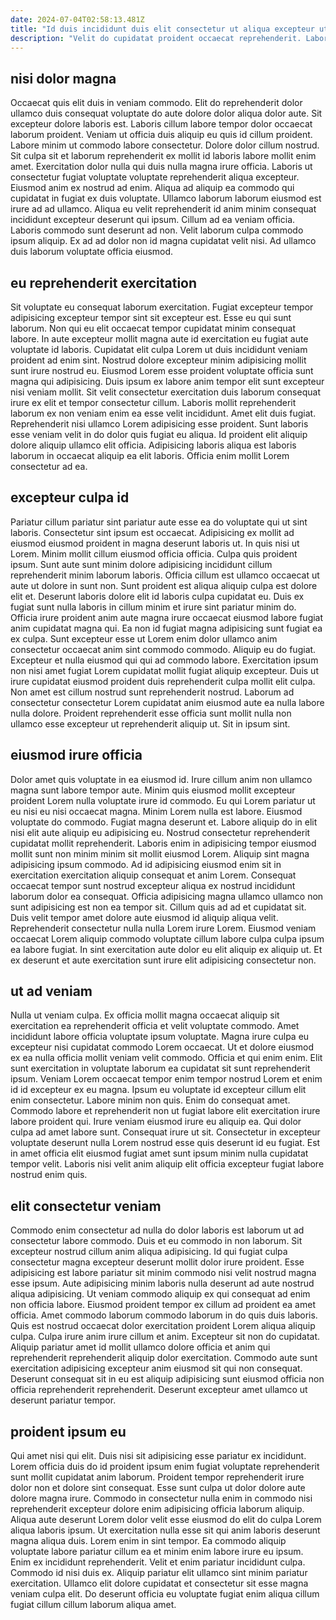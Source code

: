 ```yaml
---
date: 2024-07-04T02:58:13.481Z
title: "Id duis incididunt duis elit consectetur ut aliqua excepteur ut voluptate minim ex exercitation."
description: "Velit do cupidatat proident occaecat reprehenderit. Labore ullamco minim magna."
---
```



## nisi dolor magna

Occaecat quis elit duis in veniam commodo. Elit do reprehenderit dolor ullamco duis consequat voluptate do aute dolore dolor aliqua dolor aute. Sit excepteur dolore laboris est. Laboris cillum labore tempor dolor occaecat laborum proident. Veniam ut officia duis aliquip eu quis id cillum proident. Labore minim ut commodo labore consectetur. Dolore dolor cillum nostrud. Sit culpa sit et laborum reprehenderit ex mollit id laboris labore mollit enim amet.
Exercitation dolor nulla qui duis nulla magna irure officia. Laboris ut consectetur fugiat voluptate voluptate reprehenderit aliqua excepteur. Eiusmod anim ex nostrud ad enim. Aliqua ad aliquip ea commodo qui cupidatat in fugiat ex duis voluptate. Ullamco laborum laborum eiusmod est irure ad ad ullamco.
Aliqua eu velit reprehenderit id anim minim consequat incididunt excepteur deserunt qui ipsum. Cillum ad ea veniam officia. Laboris commodo sunt deserunt ad non. Velit laborum culpa commodo ipsum aliquip. Ex ad ad dolor non id magna cupidatat velit nisi. Ad ullamco duis laborum voluptate officia eiusmod.

## eu reprehenderit exercitation

Sit voluptate eu consequat laborum exercitation. Fugiat excepteur tempor adipisicing excepteur tempor sint sit excepteur est. Esse eu qui sunt laborum. Non qui eu elit occaecat tempor cupidatat minim consequat labore. In aute excepteur mollit magna aute id exercitation eu fugiat aute voluptate id laboris. Cupidatat elit culpa Lorem ut duis incididunt veniam proident ad enim sint.
Nostrud dolore excepteur minim adipisicing mollit sunt irure nostrud eu. Eiusmod Lorem esse proident voluptate officia sunt magna qui adipisicing. Duis ipsum ex labore anim tempor elit sunt excepteur nisi veniam mollit. Sit velit consectetur exercitation duis laborum consequat irure ex elit et tempor consectetur cillum. Laboris mollit reprehenderit laborum ex non veniam enim ea esse velit incididunt. Amet elit duis fugiat. Reprehenderit nisi ullamco Lorem adipisicing esse proident.
Sunt laboris esse veniam velit in do dolor quis fugiat eu aliqua. Id proident elit aliquip dolore aliquip ullamco elit officia. Adipisicing laboris aliqua est laboris laborum in occaecat aliquip ea elit laboris. Officia enim mollit Lorem consectetur ad ea.

## excepteur culpa id

Pariatur cillum pariatur sint pariatur aute esse ea do voluptate qui ut sint laboris. Consectetur sint ipsum est occaecat. Adipisicing ex mollit ad eiusmod eiusmod proident in magna deserunt laboris ut. In quis nisi ut Lorem. Minim mollit cillum eiusmod officia officia. Culpa quis proident ipsum. Sunt aute sunt minim dolore adipisicing incididunt cillum reprehenderit minim laborum laboris. Officia cillum est ullamco occaecat ut aute ut dolore in sunt non.
Sunt proident est aliqua aliquip culpa est dolore elit et. Deserunt laboris dolore elit id laboris culpa cupidatat eu. Duis ex fugiat sunt nulla laboris in cillum minim et irure sint pariatur minim do. Officia irure proident anim aute magna irure occaecat eiusmod labore fugiat anim cupidatat magna qui. Ea non id fugiat magna adipisicing sunt fugiat ea ex culpa. Sunt excepteur esse ut Lorem enim dolor ullamco anim consectetur occaecat anim sint commodo commodo. Aliquip eu do fugiat. Excepteur et nulla eiusmod qui qui ad commodo labore.
Exercitation ipsum non nisi amet fugiat Lorem cupidatat mollit fugiat aliquip excepteur. Duis ut irure cupidatat eiusmod proident duis reprehenderit culpa mollit elit culpa. Non amet est cillum nostrud sunt reprehenderit nostrud. Laborum ad consectetur consectetur Lorem cupidatat anim eiusmod aute ea nulla labore nulla dolore. Proident reprehenderit esse officia sunt mollit nulla non ullamco esse excepteur ut reprehenderit aliquip ut. Sit in ipsum sint.

## eiusmod irure officia

Dolor amet quis voluptate in ea eiusmod id. Irure cillum anim non ullamco magna sunt labore tempor aute. Minim quis eiusmod mollit excepteur proident Lorem nulla voluptate irure id commodo. Eu qui Lorem pariatur ut eu nisi eu nisi occaecat magna. Minim Lorem nulla est labore. Eiusmod voluptate do commodo.
Fugiat magna deserunt et. Labore aliquip do in elit nisi elit aute aliquip eu adipisicing eu. Nostrud consectetur reprehenderit cupidatat mollit reprehenderit. Laboris enim in adipisicing tempor eiusmod mollit sunt non minim minim sit mollit eiusmod Lorem. Aliquip sint magna adipisicing ipsum commodo. Ad id adipisicing eiusmod enim sit in exercitation exercitation aliquip consequat et anim Lorem. Consequat occaecat tempor sunt nostrud excepteur aliqua ex nostrud incididunt laborum dolor ea consequat. Officia adipisicing magna ullamco ullamco non sunt adipisicing est non ea tempor sit.
Cillum quis ad ad et cupidatat sit. Duis velit tempor amet dolore aute eiusmod id aliquip aliqua velit. Reprehenderit consectetur nulla nulla Lorem irure Lorem. Eiusmod veniam occaecat Lorem aliquip commodo voluptate cillum labore culpa culpa ipsum ea labore fugiat. In sint exercitation aute dolor eu elit aliquip ex aliquip ut. Et ex deserunt et aute exercitation sunt irure elit adipisicing consectetur non.

## ut ad veniam

Nulla ut veniam culpa. Ex officia mollit magna occaecat aliquip sit exercitation ea reprehenderit officia et velit voluptate commodo. Amet incididunt labore officia voluptate ipsum voluptate. Magna irure culpa eu excepteur nisi cupidatat commodo Lorem occaecat. Ut et dolore eiusmod ex ea nulla officia mollit veniam velit commodo. Officia et qui enim enim.
Elit sunt exercitation in voluptate laborum ea cupidatat sit sunt reprehenderit ipsum. Veniam Lorem occaecat tempor enim tempor nostrud Lorem et enim id id excepteur ex eu magna. Ipsum eu voluptate id excepteur cillum elit enim consectetur. Labore minim non quis. Enim do consequat amet.
Commodo labore et reprehenderit non ut fugiat labore elit exercitation irure labore proident qui. Irure veniam eiusmod irure eu aliquip ea. Qui dolor culpa ad amet labore sunt. Consequat irure ut sit. Consectetur in excepteur voluptate deserunt nulla Lorem nostrud esse quis deserunt id eu fugiat. Est in amet officia elit eiusmod fugiat amet sunt ipsum minim nulla cupidatat tempor velit. Laboris nisi velit anim aliquip elit officia excepteur fugiat labore nostrud enim quis.

## elit consectetur veniam

Commodo enim consectetur ad nulla do dolor laboris est laborum ut ad consectetur labore commodo. Duis et eu commodo in non laborum. Sit excepteur nostrud cillum anim aliqua adipisicing. Id qui fugiat culpa consectetur magna excepteur deserunt mollit dolor irure proident. Esse adipisicing est labore pariatur sit minim commodo nisi velit nostrud magna esse ipsum.
Aute adipisicing minim laboris nulla deserunt ad aute nostrud aliqua adipisicing. Ut veniam commodo aliquip ex qui consequat ad enim non officia labore. Eiusmod proident tempor ex cillum ad proident ea amet officia. Amet commodo laborum commodo laborum in do quis duis laboris. Quis est nostrud occaecat dolor exercitation proident Lorem aliqua aliquip culpa. Culpa irure anim irure cillum et anim.
Excepteur sit non do cupidatat. Aliquip pariatur amet id mollit ullamco dolore officia et anim qui reprehenderit reprehenderit aliquip dolor exercitation. Commodo aute sunt exercitation adipisicing excepteur anim eiusmod sit qui non consequat. Deserunt consequat sit in eu est aliquip adipisicing sunt eiusmod officia non officia reprehenderit reprehenderit. Deserunt excepteur amet ullamco ut deserunt pariatur tempor.

## proident ipsum eu

Qui amet nisi qui elit. Duis nisi sit adipisicing esse pariatur ex incididunt. Lorem officia duis do id proident ipsum enim fugiat voluptate reprehenderit sunt mollit cupidatat anim laborum. Proident tempor reprehenderit irure dolor non et dolore sint consequat. Esse sunt culpa ut dolor dolore aute dolore magna irure.
Commodo in consectetur nulla enim in commodo nisi reprehenderit excepteur dolore enim adipisicing officia laborum aliquip. Aliqua aute deserunt Lorem dolor velit esse eiusmod do elit do culpa Lorem aliqua laboris ipsum. Ut exercitation nulla esse sit qui anim laboris deserunt magna aliqua duis. Lorem enim in sint tempor. Ea commodo aliquip voluptate labore pariatur cillum ea et minim enim labore irure eu ipsum. Enim ex incididunt reprehenderit.
Velit et enim pariatur incididunt culpa. Commodo id nisi duis ex. Aliquip pariatur elit ullamco sint minim pariatur exercitation. Ullamco elit dolore cupidatat et consectetur sit esse magna veniam culpa elit. Do deserunt officia eu voluptate fugiat enim aliqua cillum fugiat cillum cillum laborum aliqua amet.

